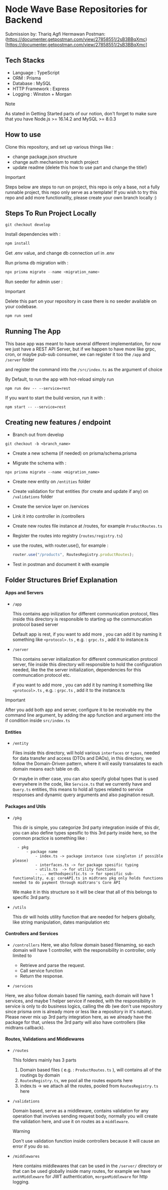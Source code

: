 # Node Wave Base Repositories for Backend
Submission by: Thariq Agfi Hermawan
Postman: (https://documenter.getpostman.com/view/27858551/2sB3BBqXmc)[https://documenter.getpostman.com/view/27858551/2sB3BBqXmc]


## Tech Stacks

- Language : TypeScript
- ORM : Prisma
- Database : MySQL
- HTTP Framework : Express
- Logging : Winston + Morgan

> [!NOTE]
>  As stated in Getting Started parts of our notion, don't forget to make sure that you have Node.js >= 16.14.2 and MySQL >= 8.0.3

## How to use

Clone this repository, and set up various things like :

- change package.json structure
- change auth mechanism to match project
- update readme (delete this how to use part and change the title!)

> [!IMPORTANT]
>  Steps below are steps to run on project, this repo is only a base, not a fully runnable project, this repo only serve as a template! If you wish to try this repo and add more functionality, please create your own branch locally :)

## Steps To Run Project Locally

```
git checkout develop
```
Install dependencies with :

```powershell
npm install
```

Get .env value, and change db connection url in .env

Run prisma db migration with :

```powershell
npx prisma migrate --name <migration_name>
```
Run seeder for admin user :

  > [!IMPORTANT]
  > Delete this part on your repository in case there is no seeder available on your codebase.

```powershell
npm run seed
```

## Running The App

This base app was meant to have several different implementation, for now we just have a REST API Server, but if we happen to
have more like grpc, cron, or maybe pub-sub consumer, we can register it too the
`/app` and `/server` folder

and register the command into the `/src/index.ts` as the argument of choice

By Default, to run the app with hot-reload simply run
```
npm run dev -- --service=rest
```

If you want to start the build version, run it with :
```
npm start -- --service=rest
```

## Creating new features / endpoint

- Branch out from develop
```
git checkout -b <branch_name>
```
- Create a new schema (if needed) on prisma/schema.prisma

- Migrate the schema with :
```
npx prisma migrate --name <migration_name>
```

- Create new entity on `/entities` folder

- Create validation for that entities (for create and update if any) on `/validations` folder

- Create the service layer on /services

- Link it into controller in /controllers

- Create new routes file instance at /routes, for example `ProductRoutes.ts`

- Register the routes into registry (`routes/registry.ts`)

- use the routes, with router.use(), for example :

  ```js
  router.use("/products", RoutesRegistry.productRoutes);
  ```

- Test in postman and document it with example


## Folder Structures Brief Explanation

#### Apps and Servers

- `/app`

  This contains app inilization for different communication protocol, files inside this directory is responsible to starting up the communcation protocol based server

  Default app is rest, if you want to add more , you can add it by naming it something like `<protocol>.ts` , e.g. : `grpc.ts` , add it to instance.ts

- `/server`

  This contains server initialization for different communication
  protocol server, file inside this directory will responsible to hold the configuration needed, like the the server initialization, dependencies for this communcation protocol etc.

  if you want to add more , you can add it by naming it something like `<protocol>.ts` , e.g. : `grpc.ts` , add it to the instance.ts

> [!IMPORTANT]
> After you add both app and server, configure it to be receivable my the command line argument, by adding the app function and argument into the if condition inside `src/index.ts`

#### Entities

- `/entity`

  Files inside this directory, will hold various `interfaces` or `types`, needed for data transfer and access (DTOs and DAOs), in this directory, we follow the Domain-Driven pattern, where it will easily transalates to each domain means each table on db.

  Or maybe in other case, you can also specify global types that is used everywhere in the code, like `Service.ts` that we currently have and `Query.ts` entities, this means to hold all types related to service responses and dynamic query arguments and also pagination result.


#### Packages and Utils

- `/pkg`

  This dir is simple, you categorize 3rd party integration inside of this dir, you can also define types spesific to this 3rd party inside here, so the common practice is something like :
  ```
    - pkg
        - package name
            - index.ts -> package instance (use singleton if possible please)
            - interfaces.ts -> for package spesific typing
            - utils.ts  -> for utility functions
            - ... methodspecific.ts -> for specific sub-functionality, e.g: coreAPI.ts in midtrans pkg only holds functions needed to do payment through midtrans's Core API
  ```

  We make it in this structure so it will be clear that all of this belongs to specific 3rd party.

- `/utils`

  This dir will holds utility function that are needed for helpers globally, like string manipulation, dates manipulation etc


#### Controllers and Services

 - `/controllers`
  Here, we also follow domain based filenaming, so each domain will have 1 controller, with the responsibility in controller, only limited to
    - Retrieve and parse the request.
    - Call service function
    - Return the response.


 - `/services`

  Here, we also follow domain based file naming, each domain will have 1 services, and maybe 1 helper service if needed, with the responsibility in service is only to do business logics, calling the db (we don't use repository since prisma orm is already more or less like a repository in it's nature). Please never mix up 3rd party integration here, as we already have the package for that, unless the 3rd party will also have controllers (like midtrans callback).


#### Routes, Validations and Middlewares

- `/routes`

  This folders mainly has 3 parts
  1. Domain based files ( e.g. : `ProductRoutes.ts` ), will contains all of the routings by domain
  2. `RoutesRegistry.ts`, we pool all the routes exports here
  3. index.ts -> we attach all the routes, pooled from `RoutesRegistry.ts` here

- `/validations`

  Domain based, serve as a middleware, contains validation for any operation that involves sending request body, normally you will create the validation here,
  and use it on routes as a `middleware`.

  > [!WARNING]
  > Don't use validation function inside controllers because it will cause an error if you do so.


- `/middlewares`

  Here contains middlewares that can be used in the `/server/` directory or that can be used globally inside many routes, for example we have
  `authMiddleware` for JWT authentication, `morganMiddleware` for http logging.